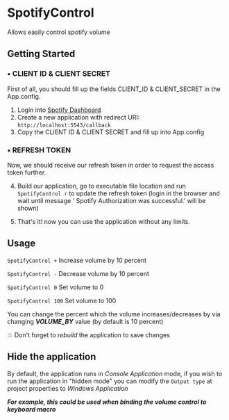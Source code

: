# SpotifyControl
Allows easily control spotify volume

## Getting Started
### • CLIENT ID & CLIENT SECRET
First of all, you should fill up the fields CLIENT_ID & CLIENT_SECRET in the App.config.
1. Login into [Spotify Dashboard](https://developer.spotify.com/dashboard)
2. Create a new application with redirect URI: `http://localhost:5543/callback`
3. Copy the CLIENT ID & CLIENT SECRET and fill up into App.config

### • REFRESH TOKEN
Now, we should receive our refresh token in order to request the access token further.

4. Build our application, go to executable file location and run `SpotifyControl r` to update the refresh token (login in the browser and wait until message ' Spotify Authorization was successful.' will be shown)

5. That's it! now you can use the application without any limits.

## Usage
`SpotifyControl +` Increase volume by 10 percent 

`SpotifyControl -` Decrease volume by 10 percent

`SpotifyControl 0` Set volume to 0

`SpotifyControl 100` Set volume to 100

You can change the percent which the volume increases/decreases by via changing ***VOLUME_BY*** value (by default is 10 percent)

♧ Don't forget to *rebuild* the application to save changes

## Hide the application
By default, the application runs in *Console Application* mode, if you wish to run the application in "hidden mode" you can modify the `Output type` at project properties to *Windows Application*

***For example, this could be used when binding the volume control to keyboard macro***
